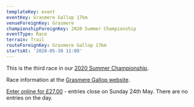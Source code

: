 ```yaml
---
templateKey: event
eventKey: Grasmere Gallop 17km
venueForeignKey: Grasmere
championshipForeignKey: 2020 Summer Championship
eventType: Race
terrain: Trail
routeForeignKey: Grasmere Gallop 17km
startsAt: '2020-05-30 11:00'
---
```

This is the third race in our [2020 Summer Championship](/championships/2020-summer-championship/).

Race information at the [Grasmere Gallop website](https://www.grasmeregallop.co.uk/17km-trail-run/).

[Enter online for £27.00](https://www.sientries.co.uk/event.php?event_id=5832) - entries close on Sunday 24th May. There are no entries on the day.
